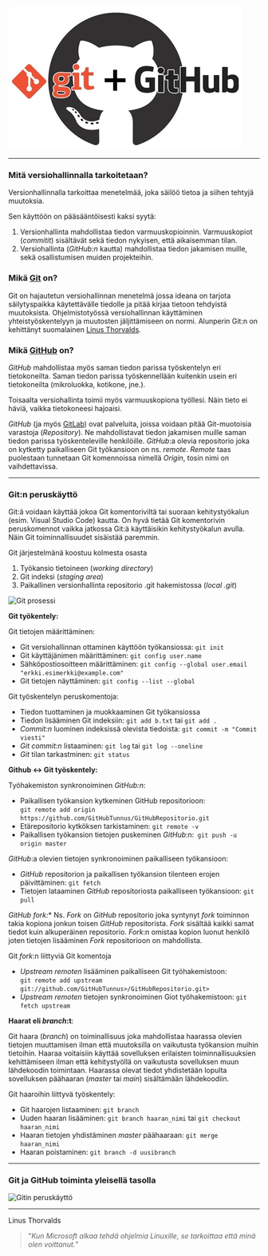 ![Git ja GitHub](/gitjagithub.jpg)


------------------

### Mitä versiohallinnalla tarkoitetaan?
Versionhallinnalla tarkoittaa menetelmää, joka säilöö tietoa ja siihen tehtyjä muutoksia.

Sen käyttöön on pääsääntöisesti kaksi syytä: 
1. Versionhallinta mahdollistaa tiedon varmuuskopioinnin. Varmuuskopiot (*commitit*) sisältävät sekä tiedon nykyisen, että aikaisemman tilan.  
2. Versiohallinta (*GitHub:n* kautta) mahdollistaa tiedon jakamisen muille, sekä osallistumisen muiden projekteihin.


### Mikä [Git](https://git-scm.com) on?

Git on hajautetun versiohallinnan menetelmä jossa ideana on tarjota säilytyspaikka käytettävälle tiedolle ja pitää kirjaa tietoon tehdyistä muutoksista. Ohjelmistotyössä versiohallinnan käyttäminen yhteistyöskentelyyn ja muutosten jäljittämiseen on normi. Alunperin Git:n on kehittänyt suomalainen [Linus Thorvalds](https://fi.wikipedia.org/wiki/Linus_Torvalds).

### Mikä [GitHub](https://github.com/) on?

*GitHub* mahdollistaa myös saman tiedon parissa työskentelyn eri tietokoneilta. Saman tiedon parissa työskennellään kuitenkin usein eri tietokoneilta (mikroluokka, kotikone, jne.).

Toisaalta versiohallinta toimii myös varmuuskopiona työllesi. Näin tieto ei häviä, vaikka tietokoneesi hajoaisi.

*GitHub* (ja myös [GitLab](https://about.gitlab.com/)) ovat palveluita, joissa voidaan pitää Git-muotoisia varastoja (*Repository*). Ne mahdollistavat tiedon jakamisen muille saman tiedon parissa työskenteleville henkilöille. *GitHub*:a olevia repositorio joka on kytketty paikalliseen Git työkansioon on ns. *remote*. *Remote* taas puolestaan tunnetaan Git komennoissa nimellä *Origin*, tosin nimi on vaihdettavissa.  

---------------

### Git:n peruskäyttö

Git:ä voidaan käyttää jokoa Git komentoriviltä tai suoraan kehitystyökalun (esim. Visual Studio Code) kautta. On hyvä tietää Git komentorivin peruskomennot vaikka jatkossa Git:ä käyttäisikin kehitystyökalun avulla. Näin Git toiminnallisuudet sisäistää paremmin.

Git järjestelmänä koostuu kolmesta osasta  
1. Työkansio tietoineen (*working directory*)
2. Git indeksi (*staging area*)
3. Paikallinen versionhallinta repositorio .git hakemistossa (*local .git*)

![Git prosessi](https://uidaholib.github.io/get-git/images/workflow.png)

**Git työkentely:**

Git tietojen määrittäminen:
- Git versiohallinnan ottaminen käyttöön työkansiossa: ```git init```   
- Git käyttäjänimen määrittäminen: ```git config user.name```   
- Sähköpostiosoitteen määrittäminen: ``` git config --global user.email "erkki.esimerkki@example.com" ```  
- Git tietojen näyttäminen: ```git config --list --global```    

Git työskentelyn peruskomentoja:
- Tiedon tuottaminen ja muokkaaminen Git työkansiossa   
- Tiedon lisääminen Git indeksiin: ```git add b.txt``` tai ```git add .```  
- *Commit:n* luominen indeksissä olevista tiedoista: ```git commit -m "Commit viesti"```   
- *Git commit:n* listaaminen: ```git log``` tai ```git log --oneline``` 
- *Git* tilan tarkastminen: ```git status```   

**Github <-> Git työskentely:**

Työhakemiston synkronoiminen *GitHub:n*:
- Paikallisen työkansion kytkeminen GitHub repositorioon:   
 ```git remote add origin https://github.com/GitHubTunnus/GitHubRepositorio.git```   
- Etärepositorio kytköksen tarkistaminen: ```git remote -v```   
- Paikallisen työkansion tietojen puskeminen *GitHub*:n:``` git push -u origin master```   

*GitHub*:a olevien tietojen synkronoiminen paikalliseen työkansioon:
- *GitHub* repositorion ja paikallisen työkansion tilenteen erojen päivittäminen: ```git fetch```  
- Tietojen lataaminen *GitHub* repositoriosta paikalliseen työkansioon: ``` git pull ```  

**GitHub* fork:**
Ns. *Fork* on *GitHub* repositorio joka syntynyt *fork* toiminnon takia kopiona jonkun toisen *GitHub* repositorista. *Fork* sisältää kaikki samat tiedot kuin alkuperäinen repositorio. *Fork*:n omistaa kopion luonut henkilö joten tietojen lisääminen *Fork* repositorioon on mahdollista.

Git *fork*:n liittyviä Git komentoja
- *Upstream remoten* lisääminen paikalliseen Git työhakemistoon:   
```git remote add upstream git://github.com/GitHubTunnus>/GitHubRepositorio.git>```     
- *Upstream remoten* tietojen synkronoiminen Giot työhakemistoon: ```git fetch upstream```   

**Haarat eli *branch*:t**:

Git haara (*branch*) on toiminallisuus joka mahdollistaa haarassa olevien tietojen muuttamisen ilman että muutoksilla on vaikutusta työkansion muihin tietoihin. Haaraa voitaisiin käyttää sovelluksen erilaisten toiminnallisuuksien kehittämiseen ilman että kehitystyöllä on vaikutusta sovelluksen muun lähdekoodin toimintaan. Haarassa olevat tiedot yhdistetään lopulta sovelluksen päähaaran (*master* tai *main*) sisältämään lähdekoodiin. 

Git haaroihin liittyvä työskentely:
- Git haarojen listaaminen: ```git branch```    
- Uuden haaran lisääminen: ```git branch haaran_nimi``` tai ```git checkout haaran_nimi```   
- Haaran tietojen yhdistäminen *master* päähaaraan: ```git merge haaran_nimi```   
- Haaran poistaminen: ```git branch -d uusibranch```

--------------------

### Git ja GitHub toiminta yleisellä tasolla

![Gitin peruskäyttö](https://gitlab.jyu.fi/tie/ohj2/esimerkit/k2020/raw/master/luennot/luento02/git.png)

------------------

Linus Thorvalds
>"*Kun Microsoft alkaa tehdä ohjelmia Linuxille, se tarkoittaa että minä olen voittanut.*"
